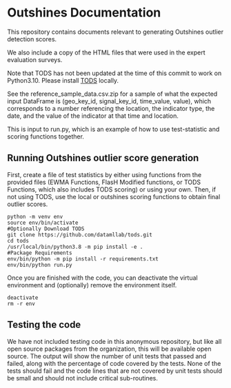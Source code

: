 # Outshines Documentation

This repository contains documents relevant to generating Outshines outlier detection scores. 

We also include a copy of the HTML files that were used in the expert evaluation surveys. 

Note that TODS has not been updated at the time of this commit to work on Python3.10. Please install [TODS](https://github.com/datamllab/tods) locally. 

See the reference_sample_data.csv.zip for a sample of what the expected input DataFrame is (geo_key_id, signal_key_id, time_value, value), which corresponds to a number referencing the location, the indicator type, the date, and the value of the indicator at that time and location. 

This is input to run.py, which is an example of how to use test-statistic and scoring functions together. 

## Running Outshines outlier score generation

First, create a file of test statistics by either using functions from the provided files (EWMA Functions, FlasH Modified functions, or TODS Functions, which also includes TODS scoring) or using your own. 
Then, if not using TODS, use the local or outshines scoring functions to obtain final outlier scores. 

```
python -m venv env
source env/bin/activate
#Optionally Download TODS
git clone https://github.com/datamllab/tods.git
cd tods
/usr/local/bin/python3.8 -m pip install -e . 
#Package Requirements
env/bin/python -m pip install -r requirements.txt
env/bin/python run.py 
```

Once you are finished with the code, you can deactivate the virtual environment
and (optionally) remove the environment itself.

```
deactivate
rm -r env
```

## Testing the code

We have not included testing code in this anonymous repository, but like all open source packages from the organization, this will be available open source. The output will show the number of unit tests that passed and failed, along with the percentage of code covered by the tests. None of the tests should fail and the code lines that are not covered by unit tests should be small and should not include critical sub-routines.
